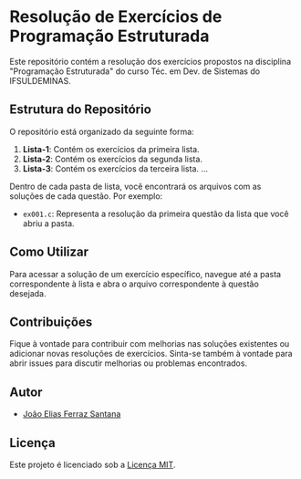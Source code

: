 # Resolução de Exercícios de Programação Estruturada

Este repositório contém a resolução dos exercícios propostos na disciplina "Programação Estruturada" do curso Téc. em Dev. de Sistemas do IFSULDEMINAS.

## Estrutura do Repositório

O repositório está organizado da seguinte forma:

1. **Lista-1**: Contém os exercícios da primeira lista.
2. **Lista-2**: Contém os exercícios da segunda lista.
3. **Lista-3**: Contém os exercícios da terceira lista.
   ...
   
Dentro de cada pasta de lista, você encontrará os arquivos com as soluções de cada questão. Por exemplo:

- `ex001.c`: Representa a resolução da primeira questão da lista que você abriu a pasta.

## Como Utilizar

Para acessar a solução de um exercício específico, navegue até a pasta correspondente à lista e abra o arquivo correspondente à questão desejada.

## Contribuições

Fique à vontade para contribuir com melhorias nas soluções existentes ou adicionar novas resoluções de exercícios. Sinta-se também à vontade para abrir issues para discutir melhorias ou problemas encontrados.

## Autor

- [João Elias Ferraz Santana](https://github.com/eng-joaoelias)

## Licença

Este projeto é licenciado sob a [Licença MIT](LICENSE).
